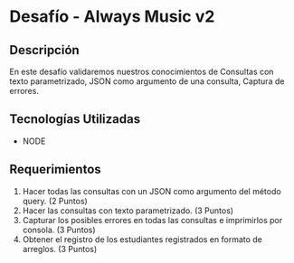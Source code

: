 # Desafío - Always Music v2
## Descripción
En este desafío validaremos nuestros conocimientos de Consultas con texto parametrizado,
JSON como argumento de una consulta, Captura de errores.
## Tecnologías Utilizadas
- NODE
## Requerimientos
1. Hacer todas las consultas con un JSON como argumento del método query.
(2 Puntos)
2. Hacer las consultas con texto parametrizado.
(3 Puntos)
3. Capturar los posibles errores en todas las consultas e imprimirlos por consola.
(3 Puntos)
4. Obtener el registro de los estudiantes registrados en formato de arreglos.
(3 Puntos)

